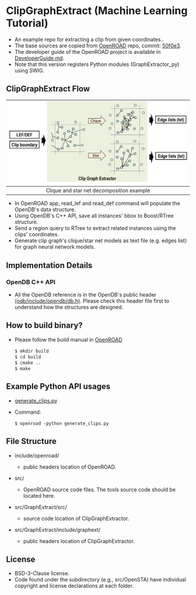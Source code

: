 # ClipGraphExtract (Machine Learning Tutorial)
- An example repo for extracting a clip from given coordinates..
- The base sources are copied from [OpenROAD](https://github.com/The-OpenROAD-Project/OpenROAD) repo, commit: [50f0e3](https://github.com/The-OpenROAD-Project/OpenROAD/commit/50f0e32411c12d71438481b8b353a03b45537baa). 
- The developer guide of the OpenROAD project is available in [DeveloperGuide.md](https://github.com/mgwoo/ClipGraphExtract/blob/MLtutorial/docs/contrib/DeveloperGuide.md).
- Note that this version registers Python modules (GraphExtractor_py) using SWIG.

## ClipGraphExtract Flow
| <img src="/docs/misc/clique-star-v2.png" width=600px> |
|:--:|
| Clique and star net decomposition example |
- In OpenROAD app, read_lef and read_def command will populate the OpenDB's data structure.
- Using OpenDB's C++ API, save all instances' bbox to Boost/RTree structure. 
- Send a region query to RTree to extract related instances using the clips' coordinates.
- Generate clip graph's clique/star net models as text file (e.g. edges list) for graph neural network models.


## Implementation Details
### OpenDB C++ API
- All the OpenDB reference is in the OpenDB's public header [(odb/include/opendb/db.h)](https://github.com/The-OpenROAD-Project/OpenDB/blob/ebbf56ee8ddb08f9a8da5febafe37691731f2932/include/opendb/db.h). Please check this header file first to understand how the structures are designed.

## How to build binary?
- Please follow the build manual in [OpenROAD](https://github.com/The-OpenROAD-Project/OpenROAD)

      $ mkdir build
      $ cd build
      $ cmake ..
      $ make
      
## Example Python API usages
- [generate_clips.py](https://gist.github.com/mgwoo/5612863f1cde8346ffbed488d1a706bf)
- Command:
                
      $ openroad -python generate_clips.py

## File Structure
-  include/openroad/  
    - public headers location of OpenROAD.

- src/ 
    - OpenROAD source code files. The tools source code should be located here. 
  
- src/GraphExtract/src/  
    - source code location of ClipGraphExtractor.
  
- src/GraphExtract/include/graphext/  
    - public headers location of ClipGraphExtractor.
  
      
## License
- BSD-3-Clause license. 
- Code found under the subdirectory (e.g., src/OpenSTA) have individual copyright and license declarations at each folder.
